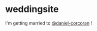 # weddingsite
I'm getting married to [@daniel-corcoran]([https://github.com/purnasth](https://github.com/daniel-corcoran)https://github.com/daniel-corcoran) !
